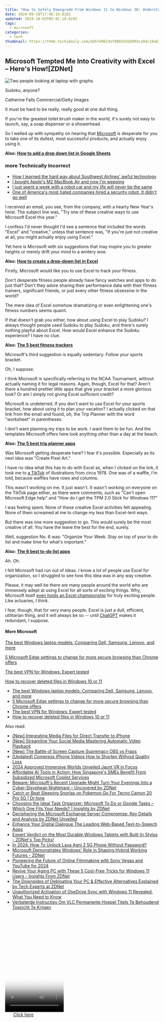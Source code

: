 ```yaml
---
title: "How to Safely Downgrade From Windows 11 to Windows 10: Understanding the Important Limitations"
date: 2024-09-28T17:46:19.810Z
updated: 2024-10-03T05:01:19.619Z
tags:
  - microsoft
categories:
  - tech
thumbnail: https://thmb.techidaily.com/eb5fe9623ef8001592b893ca9dc19a617df53079daa5a9aa99a5d5766cabadbb.jpg
---
```


## Microsoft Tempted Me Into Creativity with Excel – Here's How![ZDNet]

![Two people looking at laptop with graphs](https://www.zdnet.com/a/img/resize/eafd1a387bb7e6b0265f3284c302e0f46ce07339/2023/02/03/af3b58e0-11c8-4c69-a84b-e91c7dc510eb/gettyimages-1441723112.jpg?auto=webp&width=1280)

Sudoku, anyone?

Catherine Falls Commercial/Getty Images

It must be hard to be really, really good at one dull thing.

If you're the greatest toilet brush maker in the world, it's surely not easy to launch, say, a soap dispenser or a showerhead.

So I welled up with sympathy on hearing that [Microsoft](https://www.zdnet.com/home-and-office/work-life/microsoft-teams-premium-is-getting-a-gpt-boost-via-openai/) is desperate for you to take one of its dullest, most successful products, and actually enjoy using it.

**Also:** [**How to add a drop down list in Google Sheets**](https://www.zdnet.com/home-and-office/work-life/how-to-add-a-drop-down-list-in-google-sheets/)

### more Technically Incorrect

* [How I learned the hard way about Southwest Airlines' awful technology](https://www.zdnet.com/article/how-i-learned-the-hard-way-about-southwest-airlines-awful-technology/)
* [I bought Apple's M2 MacBook Air and now I'm weeping](https://www.zdnet.com/article/i-bought-apples-m2-macbook-air-and-now-im-weeping/)
* [I just spent a week with a robot cat and my life will never be the same](https://www.zdnet.com/article/i-just-spent-a-week-with-a-robot-cat-and-my-life-will-never-be-the-same/)
* [One of America's most hated companies hired a security robot. It didn't go well](https://www.zdnet.com/article/one-of-americas-most-hated-companies-hired-a-security-robot-it-didnt-go-well/)

I received an email, you see, from the company, with a hearty New Year's twist. The subject line was, "Try one of these creative ways to use Microsoft Excel this year." 

I confess I'd never thought I'd see a sentence that included the words "Excel" and "creative," unless that sentence was, "If you're just not creative at all, you might actually enjoy using Excel." 

Yet here is Microsoft with six suggestions that may inspire you to greater heights or merely drift your mind to a wintery woe.

**Also:** [**How to create a drop-down list in Excel**](https://www.zdnet.com/home-and-office/work-life/how-to-create-a-drop-down-list-in-excel/)

Firstly, Microsoft would like you to use Excel to track your fitness. 

Don't desperate fitness people already have fancy watches and apps to do just that? Don't they adore sharing their performance data with their fitness trainers, significant friends, or just every other fitness obsessive in the world? 

The mere idea of Excel somehow dramatizing or even enlightening one's fitness numbers seems quaint.

If that doesn't grab you either, how about using Excel to play Sudoku? I always thought people used Sudoku to play Sudoku, and there's surely nothing playful about Excel. How would Excel enhance the Sudoku experience? I have no clue.

**Also:** [**The 5 best fitness trackers**](https://www.zdnet.com/article/best-fitness-tracker/) 

Microsoft's third suggestion is equally sedentary: Follow your sports bracket.

Oh, I suppose. 

I think Microsoft is specifically referring to the NCAA Tournament, without actually naming it for legal reasons. Again, though, Excel for that? Aren't there a hundred prettier little apps that give your bracket a more glorious look? Or am I simply not giving Excel sufficient credit?

Microsoft is undeterred. If you don't want to use Excel for your sports bracket, how about using it to plan your vacation? I actually clicked on that link from the email and found, oh, the Trip Planner with the word "worksheet" in parentheses. 

I don't want planning my trips to be work. I want them to be fun. And the templates Microsoft offers here look anything other than a day at the beach.

**Also:** [**The 5 best trip planner apps**](https://www.zdnet.com/article/best-trip-planner-app/)

Was Microsoft getting desperate here? I fear it's possible. Especially as its next idea was "Create Pixel Art." 

I have no idea what this has to do with Excel as, when I clicked on the link, it took me to [a TikTok](https://www.tiktok.com/@microsoft365/video/7017812421733633285?ocid=cmm50bixyyq) of illustrations from circa 1978\. One was of a waffle, I'm told, because waffles have rows and columns. 

This wasn't working on me. It just wasn't. It wasn't working on everyone on the TikTok page either, as there were comments, such as "Can't open Microsoft Edge help" and "How do I get the TPM 2.0 Stick for Windows 11?"

I was feeling spent. None of these creative Excel activities felt appealing. None of them screamed at me to change my less than Excel-lent ways.

But there was one more suggestion to go. This would surely be the most creative of all. You have the leave the best for the end, surely.

Well, suggestion No. 6 was: "Organize Your Week. Stay on top of your to do list and make time for what's important."

**Also:** [**The 6 best to-do list apps**](https://www.zdnet.com/home-and-office/work-life/best-to-do-list-app/)

Ah. Oh.

I felt Microsoft had run out of ideas. I know a lot of people use Excel for organization, so I struggled to see how this idea was in any way creative.

Please, it may well be there are many people around the world who are immensely adept at using Excel for all sorts of exciting things. Why, Microsoft itself [even holds an Excel championship](https://www.zdnet.com/article/i-just-watched-microsoft-try-to-make-excel-exciting-recovery-wont-be-easy/) for truly exciting people. Like actuaries, I think.

I fear, though, that for very many people, Excel is just a dull, efficient, utilitarian thing, and it will always be so -- until [ChatGPT](https://www.zdnet.com/article/chatgpts-next-big-challenge-helping-microsoft-to-challenge-google-search/) makes it redundant, I suppose.

#### More Microsoft

[The best Windows laptop models: Comparing Dell, Samsung, Lenovo, and more](https://www.zdnet.com/article/best-windows-laptop/ "The best Windows laptop models: Comparing Dell, Samsung, Lenovo, and more")

[5 Microsoft Edge settings to change for more secure browsing than Chrome offers](https://www.zdnet.com/article/5-microsoft-edge-settings-to-change-for-more-secure-browsing-than-chrome-offers/ "5 Microsoft Edge settings to change for more secure browsing than Chrome offers")

[The best VPN for Windows: Expert tested](https://www.zdnet.com/article/best-vpn-for-windows-pc/ "The best VPN for Windows: Expert tested")

[How to recover deleted files in Windows 10 or 11](https://www.zdnet.com/article/how-to-recover-deleted-files-in-windows-10-or-11/ "How to recover deleted files in Windows 10 or 11")

* [The best Windows laptop models: Comparing Dell, Samsung, Lenovo, and more](https://www.zdnet.com/article/best-windows-laptop/ "The best Windows laptop models: Comparing Dell, Samsung, Lenovo, and more")
* [5 Microsoft Edge settings to change for more secure browsing than Chrome offers](https://www.zdnet.com/article/5-microsoft-edge-settings-to-change-for-more-secure-browsing-than-chrome-offers/ "5 Microsoft Edge settings to change for more secure browsing than Chrome offers")
* [The best VPN for Windows: Expert tested](https://www.zdnet.com/article/best-vpn-for-windows-pc/ "The best VPN for Windows: Expert tested")
* [How to recover deleted files in Windows 10 or 11](https://www.zdnet.com/article/how-to-recover-deleted-files-in-windows-10-or-11/ "How to recover deleted files in Windows 10 or 11")

<ins class="adsbygoogle"
     style="display:block"
     data-ad-format="autorelaxed"
     data-ad-client="ca-pub-7571918770474297"
     data-ad-slot="1223367746"></ins>

<ins class="adsbygoogle"
     style="display:block"
     data-ad-client="ca-pub-7571918770474297"
     data-ad-slot="8358498916"
     data-ad-format="auto"
     data-full-width-responsive="true"></ins>

<span class="atpl-alsoreadstyle">Also read:</span>
<div><ul>
<li><a href="https://fox-helps.techidaily.com/new-integrating-media-files-for-direct-transfer-to-iphone/"><u>[New] Integrating Media Files for Direct Transfer to iPhone</u></a></li>
<li><a href="https://facebook-clips.techidaily.com/new-streamline-your-social-media-mastering-automatic-video-playback/"><u>[New] Streamline Your Social Media Mastering Automatic Video Playback</u></a></li>
<li><a href="https://screen-recording.techidaily.com/new-the-battle-of-screen-capture-supremacy-obs-vs-fraps/"><u>[New] The Battle of Screen Capture Supremacy OBS vs Fraps</u></a></li>
<li><a href="https://extra-information.techidaily.com/updated-compress-iphone-videos-how-to-shorten-without-quality-loss/"><u>[Updated] Compress iPhone Videos How to Shorten Without Quality Loss</u></a></li>
<li><a href="https://some-techniques.techidaily.com/2024-approved-immersive-worlds-unveiled-jaunt-vr-in-focus/"><u>2024 Approved Immersive Worlds Unveiled Jaunt VR in Focus</u></a></li>
<li><a href="https://win-reviews.techidaily.com/affordable-ai-tools-in-action-how-singapores-smes-benefit-from-subsidized-microsoft-copilot-services/"><u>Affordable AI Tools in Action: How Singapore's SMEs Benefit From Subsidized Microsoft Copilot Services</u></a></li>
<li><a href="https://win-reviews.techidaily.com/beware-microsofts-recent-upgrade-might-turn-your-evenings-into-a-cyber-sisyphean-nightmare-uncovered-by-zdnet/"><u>Beware: Microsoft's Recent Upgrade Might Turn Your Evenings Into a Cyber-Sisyphean Nightmare – Uncovered by ZDNet</u></a></li>
<li><a href="https://android-pokemon-go.techidaily.com/catch-or-beat-sleeping-snorlax-on-pokemon-go-for-tecno-camon-20-pro-5g-drfone-by-drfone-virtual-android/"><u>Catch or Beat Sleeping Snorlax on Pokemon Go For Tecno Camon 20 Pro 5G | Dr.fone</u></a></li>
<li><a href="https://win-reviews.techidaily.com/choosing-the-ideal-task-organizer-microsoft-to-do-or-google-tasks-which-one-fits-your-needs-insights-by-zdnet/"><u>Choosing the Ideal Task Organizer: Microsoft To Do or Google Tasks – Which One Fits Your Needs? | Insights by ZDNet</u></a></li>
<li><a href="https://win-reviews.techidaily.com/deciphering-the-microsoft-exchange-server-compromise-key-details-and-analysis-by-zdnet-unveiled/"><u>Deciphering the Microsoft Exchange Server Compromise: Key Details and Analysis by ZDNet Unveiled</u></a></li>
<li><a href="https://fox-info.techidaily.com/enhance-your-digital-dialogue-the-leading-web-based-text-to-speech-apps/"><u>Enhance Your Digital Dialogue The Leading Web-Based Text-to-Speech Apps</u></a></li>
<li><a href="https://win-reviews.techidaily.com/expert-verdict-on-the-most-durable-windows-tablets-with-built-in-stylus-zdnets-top-picks/"><u>Expert Verdict on the Most Durable Windows Tablets with Built-In Stylus - ZDNet's Top Picks!</u></a></li>
<li><a href="https://android-unlock.techidaily.com/in-2024-how-to-unlock-lava-agni-2-5g-phone-without-password-by-drfone-android/"><u>In 2024, How To Unlock Lava Agni 2 5G Phone Without Password?</u></a></li>
<li><a href="https://win-reviews.techidaily.com/microsoft-demonstrates-windows-role-in-shaping-hybrid-working-futures-zdnet/"><u>Microsoft Demonstrates Windows' Role in Shaping Hybrid Working Futures - ZDNet</u></a></li>
<li><a href="https://facebook-video-share.techidaily.com/pioneering-the-future-of-online-filmmaking-with-sony-vegas-and-youtube-for-2024/"><u>Pioneering the Future of Online Filmmaking with Sony Vegas and YouTube for 2024</u></a></li>
<li><a href="https://win-reviews.techidaily.com/revive-your-aging-pc-with-these-5-cost-free-tricks-for-windows-11-users-insights-from-zdnet/"><u>Revive Your Aging PC with These 5 Cost-Free Tricks for Windows 11 Users - Insights From ZDNet</u></a></li>
<li><a href="https://win-reviews.techidaily.com/the-downsides-of-debloating-your-pc-and-effective-alternatives-explained-by-tech-experts-at-zdnet/"><u>The Downsides of Debloating Your PC & Effective Alternatives Explained by Tech Experts at ZDNet</u></a></li>
<li><a href="https://win-reviews.techidaily.com/unauthorized-activation-of-onedrive-sync-with-windows-11-revealed-what-you-need-to-know/"><u>Unauthorized Activation of OneDrive Sync with Windows 11 Revealed: What You Need to Know</u></a></li>
<li><a href="https://solve-manuals.techidaily.com/verbeterde-instructies-om-vlc-permanente-hoepel-titels-te-behoudend-toezicht-te-krijgen/"><u>Verbeterde Instructies Om VLC Permanente Hoepel Titels Te Behoudend Toezicht Te Krijgen</u></a></li>
</ul></div>

<!-- affiliate ads begin -->
<span id="1702748">
					<video width="192" height="320" style="cursor:pointer"
           poster="//a.impactradius-go.com/display-clicktoplayimage/1702748.png"
           onclick="if(!this.playClicked){this.play();this.setAttribute('controls',true);this.playClicked=true;}">
	   <source src="//a.impactradius-go.com/display-ad/18544-1702748">
	   <img src="//a.impactradius-go.com/display-clicktoplayimage/1702748.png" style="border: none; height: 100%; width: 100%; object-fit: contain">
	</video>
	<div style="width:120px;text-align:center"><a href="javascript:window.open(decodeURIComponent('https%3A%2F%2Ftwopages.pxf.io%2Fc%2F5597632%2F1702748%2F18544'), '_blank');void(0);">Click here</a></div>
</span>
<img height="0" width="0" src="https://imp.pxf.io/i/5597632/1702748/18544" style="position:absolute;visibility:hidden;" border="0" />
<!-- affiliate ads end -->

